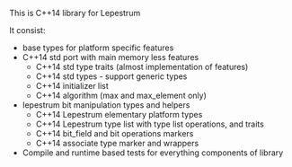 This is C++14 library for Lepestrum

It consist:
 - base types for platform specific features
 - C++14 std port with main memory less features
   - C++14 std type traits (almost implementation of features)
   - C++14 std types - support generic types
   - C++14 initializer list
   - C++14 algorithm (max and max_element only)
 - lepestrum bit manipulation types and helpers
   - C++14 Lepestrum elementary platform types
   - C++14 Lepestrum type list with type list operations, and traits
   - C++14 bit_field and bit operations markers
   - C++14 associate type marker and wrappers
 - Compile and runtime based tests for everything components of library
